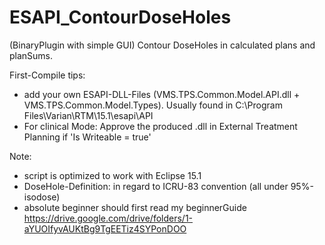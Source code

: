# ESAPI_ContourDoseHoles
(BinaryPlugin with simple GUI)
Contour DoseHoles in calculated plans and planSums.

First-Compile tips:
- add your own ESAPI-DLL-Files (VMS.TPS.Common.Model.API.dll + VMS.TPS.Common.Model.Types). Usually found in C:\Program Files\Varian\RTM\15.1\esapi\API
- For clinical Mode: Approve the produced .dll in External Treatment Planning if 'Is Writeable = true'

Note:
- script is optimized to work with Eclipse 15.1
- DoseHole-Definition: in regard to ICRU-83 convention (all under 95%-isodose)
- absolute beginner should first read my beginnerGuide
https://drive.google.com/drive/folders/1-aYUOIfyvAUKtBg9TgEETiz4SYPonDOO
